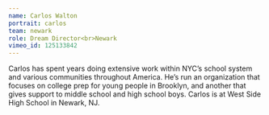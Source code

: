 ```yaml
---
name: Carlos Walton
portrait: carlos
team: newark
role: Dream Director<br>Newark
vimeo_id: 125133842
---
```


Carlos has spent years doing extensive work within NYC’s school system and various communities throughout America. He’s run an organization that focuses on college prep for young people in Brooklyn, and another that gives support to middle school and high school boys. Carlos is at West Side High School in Newark, NJ.
